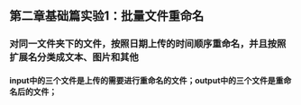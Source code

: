 ## 第二章基础篇实验1：批量文件重命名

### 对同一文件夹下的文件，按照日期上传的时间顺序重命名，并且按照扩展名分类成文本、图片和其他

#### input中的三个文件是上传的需要进行重命名的文件；output中的三个文件是重命名后的文件；
